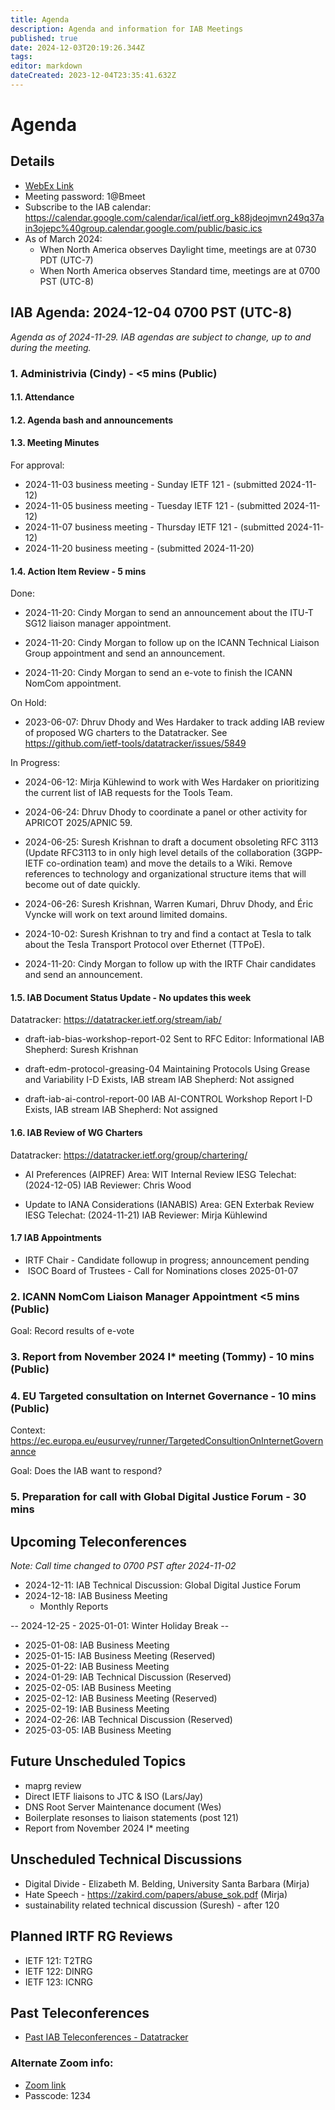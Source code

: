 ```yaml
---
title: Agenda
description: Agenda and information for IAB Meetings
published: true
date: 2024-12-03T20:19:26.344Z
tags: 
editor: markdown
dateCreated: 2023-12-04T23:35:41.632Z
---
```


# Agenda
## Details

* [WebEx Link](https://ietf.webex.com/ietf/j.php?MTID=m92c425d161e1be552b21d6b84b1c09f6)
* Meeting password: 1@Bmeet
* Subscribe to the IAB calendar: https://calendar.google.com/calendar/ical/ietf.org_k88jdeojmvn249q37ain3ojepc%40group.calendar.google.com/public/basic.ics
* As of March 2024:
    * When North America observes Daylight time, meetings are at 0730 PDT (UTC-7)
    * When North America observes Standard time, meetings are at 0700 PST (UTC-8)

## IAB Agenda: 2024-12-04 0700 PST (UTC-8) 

*Agenda as of 2024-11-29. IAB agendas are subject to change, up to and during the meeting.*


### 1. Administrivia (Cindy) - <5 mins (Public)

#### 1.1. Attendance 

#### 1.2. Agenda bash and announcements 

#### 1.3. Meeting Minutes 

For approval: 

* 2024-11-03 business meeting - Sunday IETF 121 - (submitted 2024-11-12)
* 2024-11-05 business meeting - Tuesday IETF 121 - (submitted 2024-11-12)
* 2024-11-07 business meeting - Thursday IETF 121 - (submitted 2024-11-12) 
* 2024-11-20 business meeting - (submitted 2024-11-20) 

#### 1.4. Action Item Review - 5 mins

Done:

*  2024-11-20: Cindy Morgan to send an announcement about the ITU-T 
    SG12 liaison manager appointment.

*  2024-11-20: Cindy Morgan to follow up on the ICANN Technical 
    Liaison Group appointment and send an announcement.

*  2024-11-20: Cindy Morgan to send an e-vote to finish the ICANN 
    NomCom appointment.
    
On Hold:

*  2023-06-07: Dhruv Dhody and Wes Hardaker to track adding IAB
    review of proposed WG charters to the Datatracker.
    See https://github.com/ietf-tools/datatracker/issues/5849

In Progress:
    
*  2024-06-12: Mirja Kühlewind to work with Wes Hardaker on 
    prioritizing the current list of IAB requests for the Tools Team.
    
*  2024-06-24: Dhruv Dhody to coordinate a panel or other activity for 
    APRICOT 2025/APNIC 59.

*  2024-06-25: Suresh Krishnan to draft a document obsoleting RFC 3113 
    (Update RFC3113 to in only high level details of the collaboration 
    (3GPP-IETF co-ordination team) and move the details to a Wiki. 
    Remove references to technology and organizational structure items 
    that will become out of date quickly.

*  2024-06-26: Suresh Krishnan, Warren Kumari, Dhruv Dhody, and Éric 
    Vyncke will work on text around limited domains.

*  2024-10-02: Suresh Krishnan to try and find a contact at Tesla to 
    talk about the Tesla Transport Protocol over Ethernet (TTPoE).

*  2024-11-20: Cindy Morgan to follow up with the IRTF Chair 
    candidates and send an announcement.

#### 1.5. IAB Document Status Update - No updates this week

 Datatracker: https://datatracker.ietf.org/stream/iab/

*  draft-iab-bias-workshop-report-02
    Sent to RFC Editor: Informational
    IAB Shepherd: Suresh Krishnan

*  draft-edm-protocol-greasing-04 
    Maintaining Protocols Using Grease and Variability
    I-D Exists, IAB stream
    IAB Shepherd: Not assigned

*  draft-iab-ai-control-report-00 
    IAB AI-CONTROL Workshop Report
    I-D Exists, IAB stream
    IAB Shepherd: Not assigned

#### 1.6. IAB Review of WG Charters 

 Datatracker: https://datatracker.ietf.org/group/chartering/	

* AI Preferences (AIPREF)
    Area: WIT
    Internal Review
    IESG Telechat: (2024-12-05)
    IAB Reviewer: Chris Wood

*  Update to IANA Considerations (IANABIS)
    Area: GEN
    Exterbak Review
    IESG Telechat: (2024-11-21)
    IAB Reviewer: Mirja Kühlewind

#### 1.7 IAB Appointments

*  IRTF Chair - Candidate followup in progress; announcement pending
*  ISOC Board of Trustees - Call for Nominations closes 2025-01-07



### 2. ICANN NomCom Liaison Manager Appointment <5 mins (Public)

  Goal: Record results of e-vote


### 3. Report from November 2024 I* meeting (Tommy) - 10 mins (Public)


### 4. EU Targeted consultation on Internet Governance - 10 mins (Public)

  Context: https://ec.europa.eu/eusurvey/runner/TargetedConsultionOnInternetGovernannce

  Goal: Does the IAB want to respond?


### 5. Preparation for call with Global Digital Justice Forum - 30 mins


## Upcoming Teleconferences 

*Note: Call time changed to 0700 PST after 2024-11-02*

* 2024-12-11: IAB Technical Discussion: Global Digital Justice Forum
* 2024-12-18: IAB Business Meeting
    * Monthly Reports

-- 2024-12-25 - 2025-01-01: Winter Holiday Break --

* 2025-01-08: IAB Business Meeting
* 2025-01-15: IAB Business Meeting (Reserved)
* 2025-01-22: IAB Business Meeting
* 2024-01-29: IAB Technical Discussion (Reserved)
* 2025-02-05: IAB Business Meeting
* 2025-02-12: IAB Business Meeting (Reserved)
* 2025-02-19: IAB Business Meeting
* 2024-02-26: IAB Technical Discussion (Reserved)
* 2025-03-05: IAB Business Meeting



## Future Unscheduled Topics 

* maprg review 
* Direct IETF liaisons to JTC & ISO (Lars/Jay)
* DNS Root Server Maintenance document (Wes)
* Boilerplate resonses to liaison statements (post 121)
* Report from November 2024 I* meeting

## Unscheduled Technical Discussions

* Digital Divide - Elizabeth M. Belding, University Santa Barbara (Mirja)
* Hate Speech - https://zakird.com/papers/abuse_sok.pdf (Mirja)
* sustainability related technical discussion (Suresh) - after 120


## Planned IRTF RG Reviews 

* IETF 121: T2TRG
* IETF 122: DINRG
* IETF 123: ICNRG

## Past Teleconferences 

* [Past IAB Teleconferences - Datatracker](https://datatracker.ietf.org/group/iab/meetings/)



### Alternate Zoom info:

* [Zoom link](https://ietf.zoom.us/j/2649121587?pwd=dVJXTHRoQ2RqeE5tY2huWFFDdTFpdz09)
* Passcode: 1234
